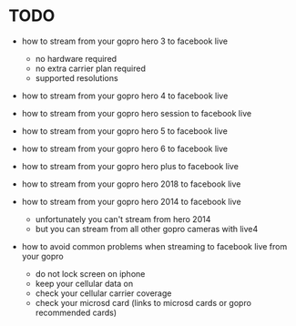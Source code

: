 # TODO
- how to stream from your gopro hero 3 to facebook live
  - no hardware required
  - no extra carrier plan required
  - supported resolutions
- how to stream from your gopro hero 4 to facebook live
- how to stream from your gopro hero session to facebook live
- how to stream from your gopro hero 5 to facebook live
- how to stream from your gopro hero 6 to facebook live
- how to stream from your gopro hero plus to facebook live
- how to stream from your gopro hero 2018 to facebook live
- how to stream from your gopro hero 2014 to facebook live 
  - unfortunately you can't stream from hero 2014 
  - but you can stream from all other gopro cameras with live4

- how to avoid common problems when streaming to facebook live from your gopro
  - do not lock screen on iphone
  - keep your cellular data on
  - check your cellular carrier coverage
  - check your microsd card (links to microsd cards or gopro recommended cards)